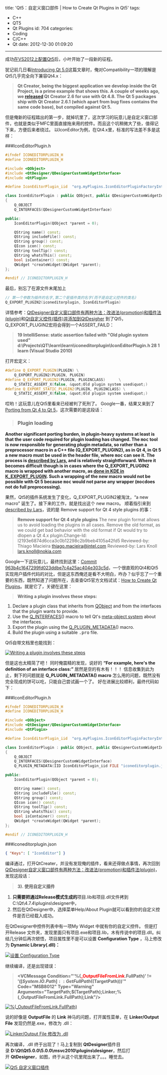 title: 'Qt5：自定义窗口部件 | How to Create Qt Plugins in Qt5'
tags:
  - C++
  - QT5
  - Qt Plugins
id: 704
categories:
  - Coding
  - C/C++
  - Qt
date: 2012-12-30 01:09:20
---

成功[在VS2012上配置Qt5](http://www.yekezhong.com/704)后，小叶开始了一段新的征程。

犹记前几日看[Introducing Qt 5.0](http://blog.qt.digia.com/blog/2012/12/19/qt-5-0/)这篇文章时，俺对Compatibility一项的理解是Qt5几乎完全向下兼容Qt4.x：

> **Qt Creator, being the biggest application we develop inside the Qt Project, is a prime example that shows this. A couple of weeks ago, we [released](http://blog.qt.digia.com/blog/2012/11/08/qt-creator-2-6-0-released/) Qt Creator 2.6 for use with Qt 4.8\. The Qt 5 packages ship with Qt Creator 2.6.1 (which apart from bug fixes contains the same code base), but compiled against Qt 5.**

但是俺新的征程踏出的第一步，就掉坑里了，这次学习的玩意儿是自定义窗口部件，也就是类似于MFC里面直接拖来用的控件。而且这个坑稍微大了些，值得记下来，方便后来者绕过。
以IconEditor为例，在Qt4.x里，标准的写法差不多是这样：

###IconEditorPlugin.h
``` c++
#ifndef ICONEDITORPLUGIN_H
#define ICONEDITORPLUGIN_H

#include <QObject>
#include <QtDesigner/QDesignerCustomWidgetInterface>
#include <QtPlugin>

#define IconEditorPlugin_iid  "org.myPlugins.IconEditorPluginFactoryInterface"

class IconEditorPlugin : public QObject, public QDesignerCustomWidgetInterface
{
	Q_OBJECT
	Q_INTERFACES(QDesignerCustomWidgetInterface)

public:
	IconEditorPlugin(QObject *parent = 0);

	QString name() const;
	QString includeFile() const;
	QString group() const;
	QIcon icon() const;
	QString toolTip() const;
	QString whatsThis() const;
	bool isContainer() const;
	QWidget *createWidget(QWidget *parent);
};

#endif // ICONEDITORPLUGIN_H
```

最后，别忘了在源文件末尾加上

``` c++
// 第一个参数为插件的名字,第二个是插件类的名字(而不是自定义控件的类名)  
Q_EXPORT_PLUGIN2(iconeditorplugin, IconEditorPlugin)
```

详情参考：[QtDesigner自定义窗口部件有两种方法：改进法(promotion)和插件法(plugin)](http://qimo601.iteye.com/blog/1407257)和[Qt自定义控件(插件)并添加到QtDesigher](http://blog.csdn.net/roynee/article/details/5211343)
到了Qt5，Q_EXPORT_PLUGIN2宏将会得到一个ASSERT_FAILD：

> **19 IntelliSense: static assertion failed with "Old plugin system used" d:\Projects\QT\learn\learn\iconeditorplugin\IconEditorPlugin.h 28 1 learn (Visual Studio 2010)**

打开宏定义：

``` c++
#define Q_EXPORT_PLUGIN(PLUGIN) \
    Q_EXPORT_PLUGIN2(PLUGIN, PLUGIN)
#define Q_EXPORT_PLUGIN2(PLUGIN, PLUGINCLASS)      \
    Q_STATIC_ASSERT_X(false, &quot;Old plugin system used&quot;)
#define Q_EXPORT_STATIC_PLUGIN2(PLUGIN, PLUGINCLASS) \
    Q_STATIC_ASSERT_X(false, &quot;Old plugin system used&quot;)
```

哎哟！这玩意儿在Qt5里看来已经被判了死刑了。
Google一番，结果又来到了[Porting from Qt 4 to Qt 5](http://www.kdab.com/porting-from-qt-4-to-qt-5/)，这次需要的是这段话：

> ### Plugin loading
**Another significant porting burden, in plugin-heavy systems at least is that the user code required for plugin loading has changed. The <tt>moc</tt> tool is now responsible for generating plugin metadata, so rather than a preprocessor macro in a C++ file (Q_EXPORT_PLUGIN2), as in Qt 4, in Qt 5 a new macro must be used in the header file, where <tt>moc</tt> can see it.
The process is [described by Lars](http://thread.gmane.org/gmane.comp.lib.qt.devel/4450/focus=4456), and is relatively straightforward. Where it becomes difficult though is in cases where the Q_EXPORT_PLUGIN2 macro is wrapped with another macro, as [done in KDE in K_EXPORT_PLUGIN](http://lxr.kde.org/source/kde/kdelibs/kdecore/util/kexportplugin.h#71).
Such a wrapping of the new macro would not be possible with Qt 5 because <tt>moc</tt> would not parse any wrapper (<tt>moc</tt>does not do full preprocessing).**

果然，Qt5的插件系统发生了变化，Q_EXPORT_PLUGIN2被淘汰，“a new macro” 诞生了。接下来的工作，就是找出这个 new macro。
顺着指引来到[described by Lars](http://thread.gmane.org/gmane.comp.lib.qt.devel/4450/focus=4456)，说的是 Remove support for Qt 4 style plugins 的事：

> **Remove support for Qt 4 style plugins**
The new plugin format allows us to avoid loading the plugins in
all cases. Remove the old format, as we could get bad behavior
with the old format if Qt would try to dlopen a Qt 4.x plugin.Change-Id: I2193e6874d6cca3c0b12298c2b9beb4105a42fd5
Reviewed-by: Thiago Macieira <thiago.macieira@intel.com>
Reviewed-by: Lars Knoll <lars.knoll@nokia.com>

Google一下这玩意儿，最终找到这里：[Commit 963b4c1647299fd023ddbe7c4a25ac404e303c5d](http://qt.gitorious.org/qt/qtbase/commit/963b4c1647299fd023ddbe7c4a25ac404e303c5d)，一个很直观的Qt4和Qt5实现用户插件代码的对比，但是这东西俺还是看不大明白，咋办？似乎忘了一个重要的东西，既然知道了问题所在，去查查Qt5官方文档试试：[How to Create Qt Plugins](http://qt-project.org/doc/qt-5.0/qtcore/plugins-howto.html)。就是它了，关键在这里：

> **Writing a plugin involves these steps:**
1. Declare a plugin class that inherits from [QObject](http://qt-project.org/doc/qt-5.0/qtcore/qobject.html) and from the interfaces that the plugin wants to provide.
2. Use the [Q_INTERFACES](http://qt-project.org/doc/qt-5.0/qtcore/qobject.html#Q_INTERFACES)() macro to tell Qt's [meta-object system](http://qt-project.org/doc/qt-5.0/qtcore/metaobjects.html#meta-object-system) about the interfaces.
3. Export the plugin using the [Q_PLUGIN_METADATA](http://qt-project.org/doc/qt-5.0/qtcore/qtplugin.html#Q_PLUGIN_METADATA)() macro.
4. Build the plugin using a suitable <tt>.pro</tt> file.

Qt5自带文档里也能找到：

[![Writing a plugin involves these steps](/img/2.jpg "Writing a plugin involves these steps")](/img/2.jpg)

但是这也太精简了吧！
同时俺震精的发现，说好的 **“For example, here's the definition of an interface class:”** 居然是空的有木有！！！
信息收集到此为止，剩下的问题就是 **Q_PLUGIN_METADATA() macro** 怎么用的问题，既然没有完全现成的饼可以吃，只能自己尝试画一个了。
好在进展比较顺利，最终代码如下：

###IconEditorPlugin.h
``` c++
#ifndef ICONEDITORPLUGIN_H
#define ICONEDITORPLUGIN_H

#include <QObject>
#include <QtDesigner/QDesignerCustomWidgetInterface>
#include <QtPlugin>

#define IconEditorPlugin_iid  "org.myPlugins.IconEditorPluginFactoryInterface"

class IconEditorPlugin : public QObject, public QDesignerCustomWidgetInterface
{
	Q_OBJECT
	Q_INTERFACES(QDesignerCustomWidgetInterface)
	Q_PLUGIN_METADATA(IID IconEditorPlugin_iid FILE "iconeditorplugin.json")

public:
	IconEditorPlugin(QObject *parent = 0);

	QString name() const;
	QString includeFile() const;
	QString group() const;
	QIcon icon() const;
	QString toolTip() const;
	QString whatsThis() const;
	bool isContainer() const;
	QWidget *createWidget(QWidget *parent);
};

#endif // ICONEDITORPLUGIN_H
```

###iconeditorplugin.json
``` json
{ "Keys": [ "IconEditor"] }
```

编译通过，打开QtCreater，并没有发现俺的插件，看来还得做点事情，再次回到[QtDesigner自定义窗口部件有两种方法：改进法(promotion)和插件法(plugin)](http://qimo601.iteye.com/blog/1407257)，发现这段话：

> **3). 使用自定义插件**
1. **只需要把通过Release模式生成的**项目.lib和项目.dll文件拷到C:\Qt\4.7.4\plugins\designer中，
2. 然后在QtDesigner中，选择菜单Help/About Plugin就可以看到你的自定义控件是否已经载入成功。

在QtDesigner中控件列表中有一项My Widget 中就有你的自定义控件。
但是打开Release 文件夹，发现里面只有项目.exe和项目.lib，木有传说中的项目.dll。纠结几分钟后再次顿悟，项目属性里不是可以设置 **Configuration Type** ，马上修改为 **Dynamic Library(.dll)：**

[![设置 Configuration Type](/img/3.jpg "设置 Configuration Type")](/img/3.jpg)

继续编译，还是出现错误：

> **<VCMessage Condition="'%(<span style="color: #ff0000;">_OutputFileFromLink</span>.FullPath)' != '$([System.IO.Path]::GetFullPath($(TargetPath)))'" Code="MSB8012" Type="Warning" Arguments="TargetPath;$(TargetPath);Linker;%(_OutputFileFromLink.FullPath);Link"/>**

[![%(_OutputFileFromLink.FullPath)](/img/4.jpg "%(_OutputFileFromLink.FullPath)")](/img/4.jpg)

说的好像是 **OutputFile** 的 **Link** 神马的问题，打开属性菜单，在 **Linker/Output File** 发现仍然是.exe，修改为 .dll：

[![Linker/Output File 修改为 .dll](/img/5.jpg "Linker/Output File 修改为 .dll")](/img/5.jpg)

再次编译，.dll 终于出现了！马上复制到 **QtDesigner**插件目录 **D:\Qt\Qt5.0.0\5.0.0\msvc2010\plugins\designer**，然后打开 **QtDesigner**，如图，终于从这个坑里爬出来了。。。睡觉去。

[![Qt5 自定义窗口插件](/img/6.jpg "Qt5 自定义窗口插件")](/img/6.jpg)
